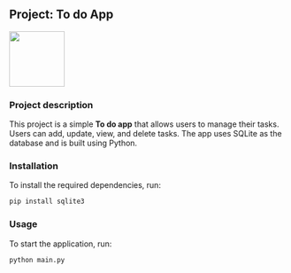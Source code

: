 ## Project: To do App

<img src="https://www.djangoproject.com/m/img/logos/django-logo-negative.png" width="100">

### Project description

This project is a simple **To do app** that allows users to manage their tasks. Users can add, update, view, and delete tasks. The app uses SQLite as the database and is built using Python.

### Installation

To install the required dependencies, run:

```bash
pip install sqlite3

```

### Usage

To start the application, run:
```bash
python main.py

```


